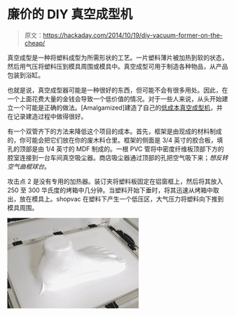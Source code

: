 # 廉价的 DIY 真空成型机

> 原文：<https://hackaday.com/2014/10/19/diy-vacuum-former-on-the-cheap/>

真空成型是一种将塑料成型为所需形状的工艺。一片塑料薄片被加热到软的状态，然后用气压将塑料压到模具周围或模具中。真空成型可用于制造各种物品，从产品包装到浴缸。

也就是说，真空成型器可能是一种很好的东西，但可能不会有很多用处。因此，在一个上面花费大量的金钱会导致一个低价值的情况。对于一些人来说，从头开始建立一个可能是正确的做法。[Amalgamized]建造了自己的[低成本真空成型机](http://lettucebranch.blogspot.com/2011/06/diy-vacuum-former-for-thermoformed.html)，并在记录建造过程中做得很好。

有一个双管齐下的方法来降低这个项目的成本。首先，框架是由现成的材料制成的，你可能会把它们放在你的废木料仓里。框架的侧面是 3/4 英寸的胶合板，填孔的顶部是由 1/4 英寸的 MDF 制成的。一根 PVC 管将中密度纤维板顶部下方的腔室连接到一台车间真空吸尘器。商店吸尘器通过顶部的孔把空气吸下来；*想反转空气曲棍球台*。

攻击点 2 是没有专用的加热器。装订夹将塑料板固定在铝窗框上，然后将其放入 250 至 300 华氏度的烤箱中几分钟。当塑料开始下垂时，将其迅速从烤箱中取出，放在模具上。shopvac 在塑料下产生一个低压区，大气压力将塑料向下推到模具周围。

![DIY Vacuum Former](img/0165fcd11906f2df43f83cb5112cf196.png)